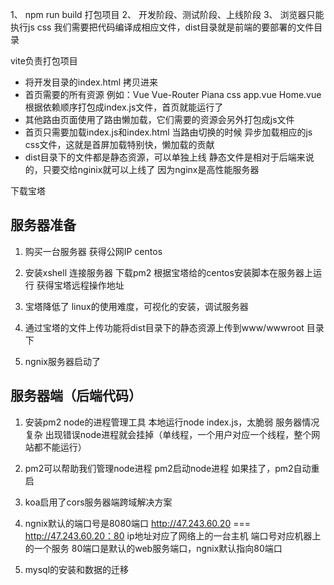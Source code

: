 1、 npm run build 打包项目
2、 开发阶段、测试阶段、上线阶段
3、 浏览器只能执行js css 我们需要把代码编译成相应文件，dist目录就是前端的要部署的文件目录


vite负责打包项目


- 将开发目录的index.html 拷贝进来
- 首页需要的所有资源 例如：Vue Vue-Router Piana  css  app.vue  Home.vue
    根据依赖顺序打包成index.js文件，首页就能运行了
- 其他路由页面使用了路由懒加载，它们需要的资源会另外打包成js文件
- 首页只需要加载index.js和index.html 当路由切换的时候 异步加载相应的js  css文件，这就是首屏加载特别快，懒加载的贡献
- dist目录下的文件都是静态资源，可以单独上线
    静态文件是相对于后端来说的，只要交给nginix就可以上线了
因为nginx是高性能服务器

下载宝塔

## 服务器准备
1. 购买一台服务器 获得公网IP centos
2. 安装xshell 连接服务器 下载pm2
根据宝塔给的centos安装脚本在服务器上运行 获得宝塔远程操作地址

3. 宝塔降低了 linux的使用难度，可视化的安装，调试服务器
4. 通过宝塔的文件上传功能将dist目录下的静态资源上传到www/wwwroot 目录下
5. ngnix服务器启动了

## 服务器端（后端代码）
1. 安装pm2  node的进程管理工具
    本地运行node index.js，太脆弱
    服务器情况复杂 出现错误node进程就会挂掉（单线程，一个用户对应一个线程，整个网站都不能运行）
2. pm2可以帮助我们管理node进程 
    pm2启动node进程 如果挂了，pm2自动重启
3. koa启用了cors服务器端跨域解决方案
4. ngnix默认的端口号是8080端口
http://47.243.60.20 === http://47.243.60.20：80
ip地址对应了网络上的一台主机    端口号对应机器上的一个服务
80端口是默认的web服务端口，ngnix默认指向80端口

5. mysql的安装和数据的迁移